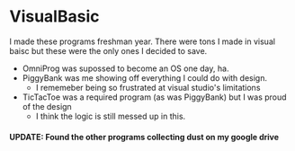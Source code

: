 # VisualBasic
I made these programs freshman year. 
There were tons I made in visual baisc but these were the only ones I decided to save.

- OmniProg was supossed to become an OS one day, ha.
- PiggyBank was me showing off everything I could do with design.
    - I rememeber being so frustrated at visual studio's limitations
- TicTacToe was a required program (as was PiggyBank) but I was proud of the design
    - I think the logic is still messed up in this.
#### UPDATE: Found the other programs collecting dust on my google drive
